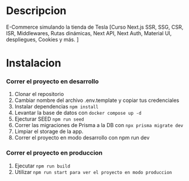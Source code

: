 # Descripcion

E-Commerce simulando la tienda de Tesla [Curso Next.js SSR, SSG, CSR, ISR, Middlewares, Rutas dinámicas, Next API, Next Auth, Material UI, despliegues, Cookies y más. ]

# Instalacion

### Correr el proyecto en desarrollo

1. Clonar el repositorio
2. Cambiar nombre del archivo .env.template y copiar tus credenciales
3. Instalar dependencias `npm install`
4. Levantar la base de datos con `docker compose up -d`
5. Ejecturar SEED `npm run seed`
6. Correr las migraciones de Prisma a la DB con `npx prisma migrate dev`
7. Limpiar el storage de la app.
8. Correr el proyecto en modo desarrollo con npm run dev

### Correr el proyecto en produccion

1. Ejecutar `npm run build`
2. Utilizar `npm run start para ver el proyecto en modo produccion`
